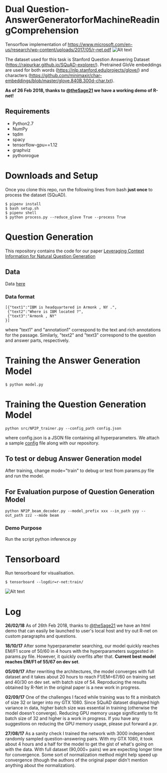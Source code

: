 # Dual Question-AnswerGeneratorforMachineReadingComprehension

Tensorflow implementation of https://www.microsoft.com/en-us/research/wp-content/uploads/2017/05/r-net.pdf
![Alt text](/../master/screenshots/architecture.png?raw=true "R-NET")

The dataset used for this task is Stanford Question Answering Dataset (https://rajpurkar.github.io/SQuAD-explorer/). Pretrained GloVe embeddings are used for both words (https://nlp.stanford.edu/projects/glove/) and characters (https://github.com/minimaxir/char-embeddings/blob/master/glove.840B.300d-char.txt).

**As of 26 Feb 2018, thanks to [@theSage21](https://github.com/thesage21) we have a working demo of R-net!**

## Requirements
  * Python2.7
  * NumPy
  * tqdm
  * spacy
  * tensorflow-gpu==1.12
  *	graphviz
  * pythonrogue

# Downloads and Setup
Once you clone this repo, run the following lines from bash **just once** to process the dataset (SQuAD).
```shell
$ pipenv install
$ bash setup.sh
$ pipenv shell
$ python process.py --reduce_glove True --process True
```

# Question Generation
This repository contains the code for our paper [Leveraging Context Information for Natural Question Generation](http://www.aclweb.org/anthology/N18-2090)

## Data

Data [here](https://www.cs.rochester.edu/~lsong10/downloads/nqg_data.tgz)

### Data format

```
[{"text1":"IBM is headquartered in Armonk , NY .", 
 {"text2":"Where is IBM located ?", 
 {"text3":"Armonk , NY"
}]
```

where "text1" and "annotation1" correspond to the text and rich annotations for the passage. Similarly, "text2" and "text3" correspond to the question and answer parts, respectively. 


# Training the Answer Generation Model

```shell
$ python model.py
```

# Training the Question Generation Model

```
python src/NP2P_trainer.py --config_path config.json
```
where config.json is a JSON file containing all hyperparameters.
We attach a sample [config](./config.json) file along with our repository.

## To test or debug Answer Generation model 
After training, change mode="train" to debug or test from params.py file and run the model.

## For Evaluation purpose of Question Generation Model
```
python NP2P_beam_decoder.py --model_prefix xxx --in_path yyy --out_path zzz --mode beam
```

### Demo Purpose
Run the script
python inference.py


# Tensorboard
Run tensorboard for visualisation.
```shell
$ tensorboard --logdir=r-net:train/
```
![Alt text](/../master/screenshots/graph.png?raw=true "Tensorboard Graph")

# Log
**26/02/18**
As of 26th Feb 2018, thanks to [@theSage21](https://github.com/thesage21) we have an html demo that can easily be launched to user's local host and try out R-net on custom paragraphs and questions.

**18/10/17**
After some hyperparameter searching, our model quickly reaches EM/F1 score of 50/60 in 4 hours with the hyperparameters suggested in params.py file. However, it quickly overfits after that. **Current best model reaches EM/F1 of 55/67 on dev set**.

**05/09/17**
After rewriting the architectures, the model converges with full dataset and it takes about 20 hours to reach F1/EM=67/60 on training set and 40/30 on dev set. with batch size of 54. Reproducing the results obtained by R-Net in the original paper is a new work in progress.

**02/09/17**
One of the challenges I faced while training was to fit a minibatch of size 32 or larger into my GTX 1080. Since SQuAD dataset displayed high variance in data, higher batch size was essential in training (otherwise the model doesn't converge). Reducing GPU memory usage significantly to fit batch size of 32 and higher is a work in progress. If you have any suggestions on reducing the GPU memory usage, please put forward a pr.

**27/08/17**
As a sanity check I trained the network with 3000 independent randomly sampled question-answering pairs. With my GTX 1080, it took about 4 hours and a half for the model to get the gist of what's going on with the data. With full dataset (90,000+ pairs) we are expecting longer time for convergence. Some sort of normalization method might help speed up convergence (though the authors of the original paper didn't mention anything about the normalization).

